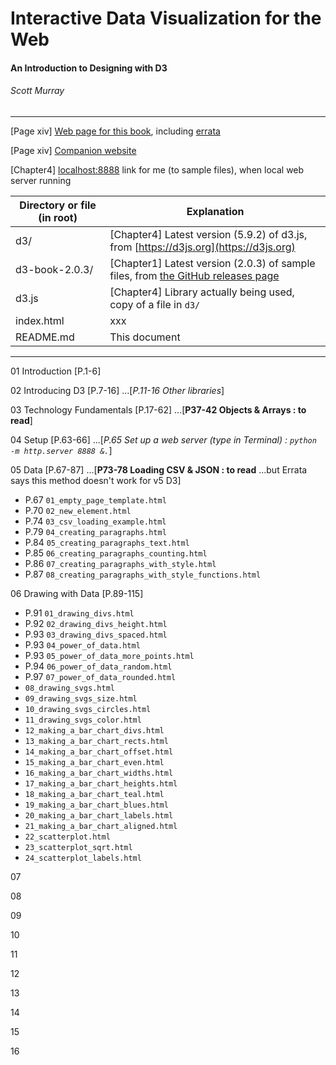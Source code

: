 # Interactive Data Visualization for the Web
#### An Introduction to Designing with D3
###### Scott Murray

---

[Page xiv] [Web page for this book](http://shop.oreilly.com/product/0636920037316.do), including [errata](https://www.oreilly.com/catalog/errata.csp?isbn=0636920037316)

[Page xiv] [Companion website](https://alignedleft.com/work/d3-book-2e)

[Chapter4] [localhost:8888](http://localhost:8888/d3-book-2.0.3/) link for me (to sample files), when local web server running


| Directory or file (in root) | Explanation |
| --- | --- |
| d3/ | [Chapter4] Latest version (5.9.2) of d3.js, from [https://d3js.org](https://d3js.org) |
|d3-book-2.0.3/ | [Chapter1] Latest version (2.0.3) of sample files, from [the GitHub releases page](https://github.com/alignedleft/d3-book/releases) |
|d3.js | [Chapter4] Library actually being used, copy of a file in `d3/` |
| index.html | xxx |
| README.md | This document |

---

01 Introduction [P.1-6]

02 Introducing D3 [P.7-16] ...[*P.11-16 Other libraries*]

03 Technology Fundamentals [P.17-62] ...[**P37-42 Objects & Arrays : to read**]

04 Setup [P.63-66] ...[*P.65 Set up a web server (type in Terminal) : `python -m http.server 8888 &.`*]

05 Data [P.67-87] ...[**P73-78 Loading CSV & JSON : to read** ...but Errata says this method doesn't work for v5 D3]

* P.67 `01_empty_page_template.html`
* P.70 `02_new_element.html`
* P.74 `03_csv_loading_example.html`
* P.79 `04_creating_paragraphs.html`
* P.84 `05_creating_paragraphs_text.html`
* P.85 `06_creating_paragraphs_counting.html`
* P.86 `07_creating_paragraphs_with_style.html`
* P.87 `08_creating_paragraphs_with_style_functions.html`

06 Drawing with Data [P.89-115]

* P.91 `01_drawing_divs.html`
* P.92 `02_drawing_divs_height.html`
* P.93 `03_drawing_divs_spaced.html`
* P.93 `04_power_of_data.html`
* P.93 `05_power_of_data_more_points.html`
* P.94 `06_power_of_data_random.html`
* P.97 `07_power_of_data_rounded.html`
* `08_drawing_svgs.html`
* `09_drawing_svgs_size.html`
* `10_drawing_svgs_circles.html`
* `11_drawing_svgs_color.html`
* `12_making_a_bar_chart_divs.html`
* `13_making_a_bar_chart_rects.html`
* `14_making_a_bar_chart_offset.html`
* `15_making_a_bar_chart_even.html`
* `16_making_a_bar_chart_widths.html`
* `17_making_a_bar_chart_heights.html`
* `18_making_a_bar_chart_teal.html`
* `19_making_a_bar_chart_blues.html`
* `20_making_a_bar_chart_labels.html`
* `21_making_a_bar_chart_aligned.html`
* `22_scatterplot.html`
* `23_scatterplot_sqrt.html`
* `24_scatterplot_labels.html`

07

08

09

10

11

12

13

14

15

16